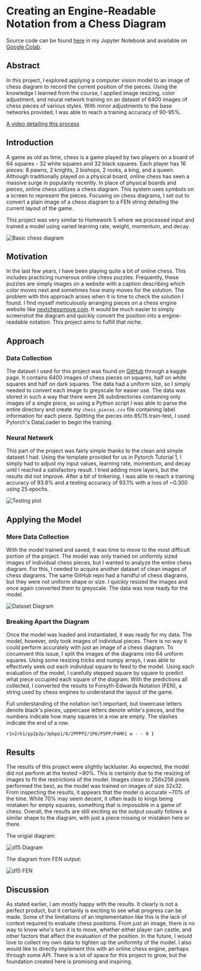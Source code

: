 # Creating an Engine-Readable Notation from a Chess Diagram

Source code can be found [here](https://github.com/fawful514/455_final/blob/gh-pages/Chess_Vision.ipynb) in my Jupyter Notebook and available on [Google Colab](https://colab.research.google.com/drive/1OkZM3U4HsIIXVX5CmT4-wwfZzSpJKV-0?usp=sharing).

## Abstract
In this project, I explored applying a computer vision model to an image of chess diagram to record the current position of the pieces. Using the knowledge I learned from the course, I applied image resizing, color adjustment, and neural network training on an dataset of 6400 images of chess pieces of various styles. With minor adjustments to the base networks provided, I was able to reach a training accuracy of 90-95%.

[A video detailing this process](https://github.com/fawful514/455_final/blob/gh-pages/2022-03-16%2020-54-06.mkv)

## Introduction
A game as old as time, chess is a game played by two players on a board of 64 squares - 32 white squares and 32 black squares. Each player has 16 pieces: 8 pawns, 2 knights, 2 bishops, 2 rooks, a king, and a queen. Although traditionally played on a physical board, online chess has seen a massive surge in popularity recently. In place of physical boards and pieces, online chess utilizes a chess diagram. This system uses symbols on a screen to represent the pieces. Focusing on chess diagrams, I set out to convert a plain image of a chess diagram to a FEN string detailing the current layout of the game.

This project was very similar to Homework 5 where we processed input and trained a model using varied learning rate, weight, momentum, and decay.

![Basic chess diagram](https://github.com/fawful514/455_final/blob/gh-pages/images/better%20diagram.PNG)

## Motivation

In the last few years, I have been playing quite a bit of online chess. This includes practicing numerous online chess puzzles. Frequently, these puzzles are simply images on a website with a caption describing which color moves next and sometimes how many moves for the solution. The problem with this approach arises when it is time to check the solution I found. I find myself meticulously arranging pieces on a chess engine website like [nextchessmove.com](https://nextchessmove.com/). It would be much easier to simply screenshot the diagram and quickly convert the position into a engine-readable notation. This project aims to fulfill that niche.


## Approach

### Data Collection

The dataset I used for this project was found on [GitHub](https://github.com/IlicStefan/ChessDiagramRecognition) through a kaggle page. It contains 6400 images of chess pieces on squares, half on white squares and half on dark squares. The data had a uniform size, so I simply needed to convert each image to greyscale for easier use. The data was stored in such a way that there were 26 subdirectories containing only images of a single piece, so using a Python script I was able to parse the entire directory and create my `chess_pieces.csv` file containing label information for each piece. Splitting the pieces into  85/15 train-test, I used Pytorch's DataLoader to begin the training.

### Neural Network

This part of the project was fairly simple thanks to the clean and simple dataset I had. Using the template provided for us in Pytorch Tutorial 1, I simply had to adjust my input values, learning rate, momentum, and decay until I reached a satisfactory result. I tried adding more layers, but the results did not improve. After a bit of tinkering, I was able to reach a training accuracy of 93.8% and a testing accuracy of 93.1% with a loss of ~0.300 using 25 epochs. 

![Testing plot](https://github.com/fawful514/455_final/blob/gh-pages/images/testing%20plot.png)

## Applying the Model

### More Data Collection

With the model trained and saved, it was time to move to the most difficult portion of the project. The model was only trained on uniformly sized images of individual chess pieces, but I wanted to analyze the entire chess diagram. For this, I needed to acquire another dataset of clean images of chess diagrams. The same GitHub repo had a handful of chess diagrams, but they were not uniform shape or size. I quickly resized the images and once again converted them to greyscale. The data was now ready for the model.

![Dataset Diagram](https://github.com/fawful514/455_final/blob/gh-pages/images/d74.jpg)

### Breaking Apart the Diagram

Once the model was loaded and instantiated, it was ready for my data. The model, however, only took images of individual pieces. There is no way it could perform accurately with just an image of a chess diagram. To circumvent this issue, I split the images of the diagrams into 64 uniform squares. Using some resizing tricks and numpy arrays, I was able to effectively seek out each individual square to feed to the model. Using each evaluation of the model, I carefully stepped square by square to predict what piece occupied each square of the diagram. With the predictions all collected, I converted the results to Forsyth-Edwards Notation (FEN), a string used by chess engines to understand the layout of the game.

Full understanding of the notation isn't important, but lowercase letters denote black's pieces, uppercase letters denote white's pieces, and the numbers indicate how many squares in a row are empty. The slashes indicate the end of a row.

`r1n2rk1/pp2p2p/3pbpp1/8/2PPPP2/1P6/P5PP/P4RK1 w - - 0 1`

## Results

The results of this project were slightly lackluster. As expected, the model did not perform at the tested ~90%. This is certainly due to the resizing of images to fit the restrictions of the model. Images close to 256x256 pixels performed the best, as the model was trained on images of size 32x32. From inspecting the results, it appears that the model is accurate ~70% of the time. While 70% may seem decent, it often leads to kings being mistaken for empty squares, something that is impossible in a game of chess. Overall, the results are still exciting as the output usually follows a similar shape to the diagram, with just a piece missing or mistaken here or there.

The origial diagram: 

![d15 Diagram](https://github.com/fawful514/455_final/blob/gh-pages/images/d15.jpg)

The diagram from FEN output: 

![d15 FEN](https://github.com/fawful514/455_final/blob/gh-pages/images/d15%20FEN%20Output.PNG)

## Discussion

As stated earlier, I am mostly happy with the results. It clearly is not a perfect product, but it certainly is exciting to see what progress can be made. Some of the limitations of an implementation like this is the lack of context required to evaluate chess positions. From just an image, there is no way to know who's turn it is to move, whether either player can castle, and other factors that affect the evaluation of the position. In the future, I would love to collect my own data to tighten up the uniformity of the model. I also would like to directly implement this with an online chess engine, perhaps through some API. There is a lot of space for this project to grow, but the foundation created here is promising and inspiring.
